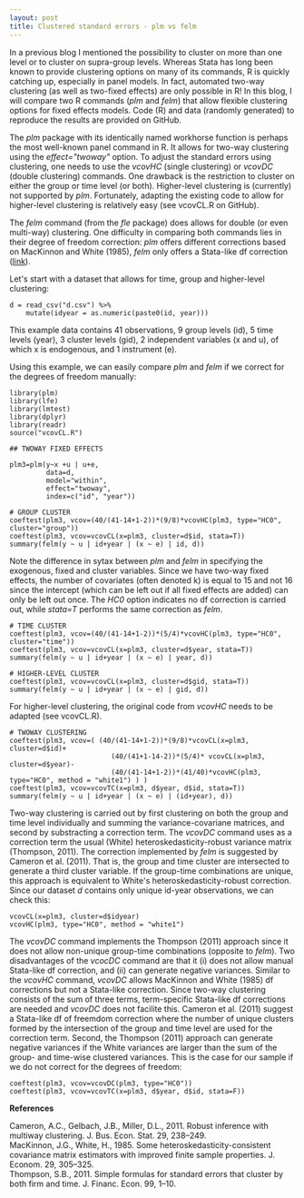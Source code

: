 ```yaml
---
layout: post
title: Clustered standard errors - plm vs felm
---
```


In a previous blog I mentioned the possibility to cluster on more than one level or to cluster on supra-group levels. Whereas Stata has long been known to provide clustering options on many of its commands, R is quickly catching up, especially in panel models. In fact, automated two-way clustering (as well as two-fixed effects) are only possible in R! In this blog, I will compare two R commands (*plm* and *felm*) that allow flexible clustering options for fixed effects models. Code (R) and data (randomly generated) to reproduce the results are provided on GitHub.

The *plm* package with its identically named workhorse function is perhaps the most well-known panel command in R. It allows for two-way clustering using the *effect="twoway"* option. To adjust the standard errors using clustering, one needs to use the *vcovHC* (single clustering) or *vcovDC* (double clustering) commands. One drawback is the restriction to cluster on either the group or time level (or both). Higher-level clustering is (currently) not supported by *plm*. Fortunately, adapting the existing code to allow for higher-level clustering is relatively easy (see vcovCL.R on GitHub).  

The *felm* command (from the *fle* package) does allows for double (or even multi-way) clustering. One difficulty in comparing both commands lies in their degree of freedom correction: *plm* offers different corrections based on MacKinnon and White (1985), *felm* only offers a Stata-like df correction ([link](https://www.stata.com/support/faqs/statistics/robust-standard-errors/)). 

Let's start with a dataset that allows for time, group and higher-level clustering:

    d = read_csv("d.csv") %>%
        mutate(idyear = as.numeric(paste0(id, year)))
        
This example data contains 41 observations, 9 group levels (id), 5 time levels (year), 3 cluster levels (gid), 2 independent variables (x and u), of which x is endogenous, and 1 instrument (e). 

Using this example, we can easily compare *plm* and *felm* if we correct for the degrees of freedom manually:

    library(plm)
    library(lfe) 
    library(lmtest)
    library(dplyr)
    library(readr)
    source("vcovCL.R")
    
    ## TWOWAY FIXED EFFECTS

    plm3=plm(y~x +u | u+e,
             data=d,
             model="within", 
             effect="twoway", 
             index=c("id", "year"))

    # GROUP CLUSTER
    coeftest(plm3, vcov=(40/(41-14+1-2))*(9/8)*vcovHC(plm3, type="HC0", cluster="group"))
    coeftest(plm3, vcov=vcovCL(x=plm3, cluster=d$id, stata=T))
    summary(felm(y ~ u | id+year | (x ~ e) | id, d))
    
Note the difference in sytax between *plm* and *felm* in specifying the exogenous, fixed and cluster variables. Since we have two-way fixed effects, the number of covariates (often denoted k) is equal to 15 and not 16 since the intercept (which can be left out if all fixed effects are added) can only be left out once. The *HC0* option indicates no df correction is carried out, while *stata=T* performs the same correction as *felm*. 

    # TIME CLUSTER
    coeftest(plm3, vcov=(40/(41-14+1-2))*(5/4)*vcovHC(plm3, type="HC0", cluster="time"))
    coeftest(plm3, vcov=vcovCL(x=plm3, cluster=d$year, stata=T))
    summary(felm(y ~ u | id+year | (x ~ e) | year, d))

    # HIGHER-LEVEL CLUSTER
    coeftest(plm3, vcov=vcovCL(x=plm3, cluster=d$gid, stata=T))
    summary(felm(y ~ u | id+year | (x ~ e) | gid, d))
    
 For higher-level clustering, the original code from *vcovHC* needs to be adapted (see vcovCL.R). 

    # TWOWAY CLUSTERING
    coeftest(plm3, vcov=( (40/(41-14+1-2))*(9/8)*vcovCL(x=plm3, cluster=d$id)+
                             (40/(41+1-14-2))*(5/4)* vcovCL(x=plm3, cluster=d$year)-
                             (40/(41-14+1-2))*(41/40)*vcovHC(plm3, type="HC0", method = "white1") ) )
    coeftest(plm3, vcov=vcovTC(x=plm3, d$year, d$id, stata=T))
    summary(felm(y ~ u | id+year | (x ~ e) | (id+year), d))
    
Two-way clustering is carried out by first clustering on both the group and time level individually and summing the variance-covariane matrices, and second by substracting a correction term. The *vcovDC* command uses as a correction term the usual (White) heteroskedasticity-robust variance matrix (Thompson, 2011). The correction implemented by *felm* is suggested by Cameron et al. (2011). That is, the group and time cluster are intersected to generate a third cluster variable. If the group-time combinations are unique, this approach is equivalent to White's heteroskedasticity-robust correction. Since our dataset *d* contains only unique id-year observations, we can check this:

    vcovCL(x=plm3, cluster=d$idyear)
    vcovHC(plm3, type="HC0", method = "white1")

The *vcovDC* command implements the Thompson (2011) approach since it does not allow non-unique group-time combinations (opposite to *felm*). Two disadvantages of the *vcocDC* command are that it (i) does not allow manual Stata-like df correction, and (ii) can generate negative variances. Similar to the *vcovHC* command, *vcovDC* allows MacKinnon and White (1985) df corrections but not a Stata-like correction. Since two-way clustering consists of the sum of three terms, term-specific Stata-like df corrections are needed and *vcovDC* does not facilite this. Cameron et al. (2011) suggest a Stata-like df of freemdom correction where the number of unique clusters formed by the intersection of the group and time level are used for the correction term. Second, the Thompson (2011) approach can generate negative variances if the White variances are larger than the sum of the group- and time-wise clustered variances. This is the case for our sample if we do not correct for the degrees of freedom:

    coeftest(plm3, vcov=vcovDC(plm3, type="HC0"))
    coeftest(plm3, vcov=vcovTC(x=plm3, d$year, d$id, stata=F))
 
**References**

Cameron, A.C., Gelbach, J.B., Miller, D.L., 2011. Robust inference with multiway clustering. J. Bus. Econ. Stat. 29, 238–249.  
MacKinnon, J.G., White, H., 1985. Some heteroskedasticity-consistent covariance matrix estimators with improved finite sample properties. J. Econom. 29, 305–325.  
Thompson, S.B., 2011. Simple formulas for standard errors that cluster by both firm and time. J. Financ. Econ. 99, 1–10.  
